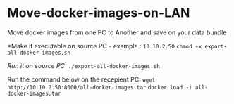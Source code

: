 # Move-docker-images-on-LAN
Move docker images from one PC to Another and save on your data bundle

*Make it executable on source PC - example : `10.10.2.50`
`chmod +x export-all-docker-images.sh`

*Run it on source PC:*
`./export-all-docker-images.sh`

Run the command below on the recepient PC:
`wget http://10.10.2.50:8000/all-docker-images.tar`
`docker load -i all-docker-images.tar`

